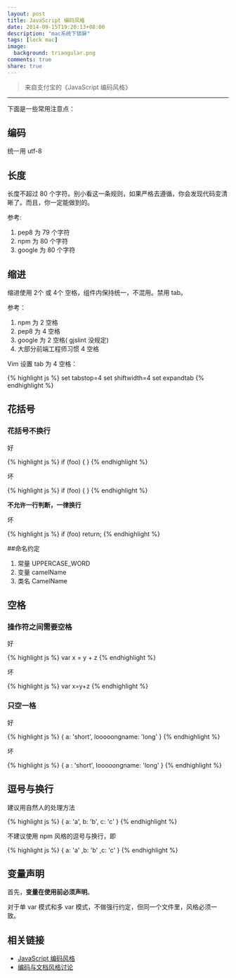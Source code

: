 ```yaml
---
layout: post
title: JavaScript 编码风格
date: 2014-09-15T19:20:13+08:00
description: "mac系统下锁屏"
tags: [lock mac]
image:
  background: triangular.png
comments: true
share: true
---
```

>来自支付宝的《JavaScript 编码风格》
---

下面是一些常用注意点：


## 编码

统一用 utf-8


## 长度

长度不超过 80 个字符。别小看这一条规则，如果严格去遵循，你会发现代码变清晰了。而且，你一定能做到的。

参考:

1. pep8 为 79 个字符
2. npm 为 80 个字符
3. google 为 80 个字符


## 缩进

缩进使用 2个 或 4个 空格，组件内保持统一，不混用。禁用 tab。

参考：

1. npm 为 2 空格
2. pep8 为 4 空格
3. google 为 2 空格( gjslint 没规定)
4. 大部分前端工程师习惯 4 空格

Vim 设置 tab 为 4 空格：

{% highlight js %}
set tabstop=4
set shiftwidth=4
set expandtab
{% endhighlight %}


## 花括号

### 花括号不换行

好

{% highlight js %}
if (foo) {
}
{% endhighlight %}

坏

{% highlight js %}
if (foo)
{
}
{% endhighlight %}

**不允许一行判断，一律换行**

坏

{% highlight js %}
if (foo) return;
{% endhighlight %}

##命名约定

1. 常量 UPPERCASE_WORD
2. 变量 camelName
3. 类名 CamelName


## 空格

### 操作符之间需要空格

好

{% highlight js %}
var x = y + z
{% endhighlight %}

坏

{% highlight js %}
var x=y+z
{% endhighlight %}

### 只空一格

好

{% highlight js %}
{
    a: 'short',
    looooongname: 'long'
}
{% endhighlight %}

坏

{% highlight js %}
{
    a           : 'short',
    looooongname: 'long'
}
{% endhighlight %}

## 逗号与换行

建议用自然人的处理方法

{% highlight js %}
{
   a: 'a',
   b: 'b',
   c: 'c'
}
{% endhighlight %}

不建议使用 npm 风格的逗号与换行，即

{% highlight js %}
{
   a: 'a'
  ,b: 'b'
  ,c: 'c'
}
{% endhighlight %}


## 变量声明

首先，**变量在使用前必须声明**。

对于单 var 模式和多 var 模式，不做强行约定，但同一个文件里，风格必须一致。



## 相关链接
- [JavaScript 编码风格](https://github.com/aralejs/aralejs.org/wiki/JavaScript-编码风格)
- [编码与文档风格讨论](https://github.com/aralejs/aralejs.org/issues/36)